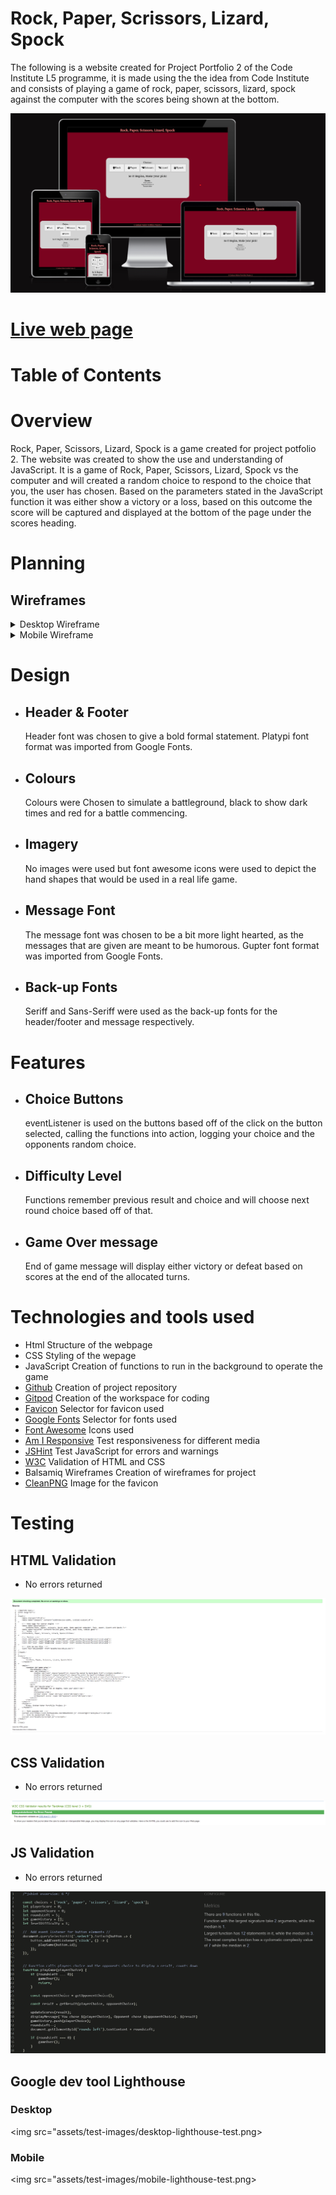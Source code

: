 # Rock, Paper, Scrissors, Lizard, Spock

The following is a website created for Project Portfolio 2 of the Code Institute L5 programme, it is made using the the idea from Code Institute and consists of playing a game of rock, paper, scissors, lizard, spock against the computer with the scores being shown at the bottom.

![Responsive Test](assets/test-images/am-i-responsive.png)

# [Live web page](https://grahammaher.github.io/Rock-paper-scissors-lizzard-and-spock/)

# Table of Contents

# Overview
Rock, Paper, Scissors, Lizard, Spock is a game created for project potfolio 2.
The website was created to show the use and understanding of JavaScript.
It is a game of Rock, Paper, Scissors, Lizard, Spock vs the computer and will created a random choice to respond to the choice that you, the user has chosen. Based on the parameters stated in the JavaScript function it was either show a victory or a loss, based on this outcome the score will be captured and displayed at the bottom of the page under the scores heading.

# Planning
  ## Wireframes
  <details closed>
    <summary>Desktop Wireframe</summary>
      <img src="assets/test-images/wireframe.png">
  </details>
  <details closed>
    <summary>Mobile Wireframe</summary>
      <img src="assets/test-images/mobile-wireframe.png">
  </details>


  # Design
   - ## Header & Footer
     Header font was chosen to give a bold formal statement. Platypi font format was imported from Google Fonts.
   - ## Colours
     Colours were Chosen to simulate a battleground, black to show dark times and red for a battle commencing.
   - ## Imagery
     No images were used but font awesome icons were used to depict the hand shapes that would be used in a real life game.
   - ## Message Font
     The message font was chosen to be a bit more light hearted, as the messages that are given are meant to be humorous. Gupter font format was imported from Google Fonts.
   - ## Back-up Fonts
     Seriff and Sans-Seriff were used as the back-up fonts for the header/footer and message respectively.

# Features
 - ## Choice Buttons
   eventListener is used on the buttons based off of the click on the button selected, calling the functions into action, logging your choice and the opponents random choice.
 - ## Difficulty Level
   Functions remember previous result and choice and will choose next round choice based off of that.
 - ## Game Over message
   End of game message will display either victory or defeat based on scores at the end of the allocated turns.


# Technologies and tools used
  - Html Structure of the webpage
  - CSS Styling of the wepage
  - JavaScript Creation of functions to run in the background to operate the game
  - [Github](https://github.com/GrahamMaher/Rock-paper-scissors-lizzard-and-spock) Creation of project repository
  - [Gitpod](https://grahammaher-rockpapersc-zb35kc42b03.ws-eu115.gitpod.io/) Creation of the workspace for coding
  - [Favicon](https://favicon.io/) Selector for favicon used
  - [Google Fonts](https://fonts.google.com) Selector for fonts used
  - [Font Awesome](https://fontawesome.com/) Icons used
  - [Am I Responsive](https://ui.dev/amiresponsive) Test responsiveness for different media
  - [JSHint](https://jshint.com/) Test JavaScript for errors and warnings
  - [W3C](https://www.w3.org/) Validation of HTML and CSS
  - Balsamiq Wireframes Creation of wireframes for project
  - [CleanPNG](https://www.cleanpng.com/free/kiss.html) Image for the favicon


# Testing
 ## HTML Validation
  - No errors returned
  <img src="assets/test-images/html-validated-test-passed.png">

 ## CSS Validation
  - No errors returned
  <img src="assets/test-images/css-validation.png">

 ## JS Validation
  - No errors returned
  <img src="assets/test-images/jshint-screenshot.png">

 ## Google dev tool Lighthouse
  ### Desktop
   <img src="assets/test-images/desktop-lighthouse-test.png>

  ### Mobile
   <img src="assets/test-images/mobile-lighthouse-test.png>  
